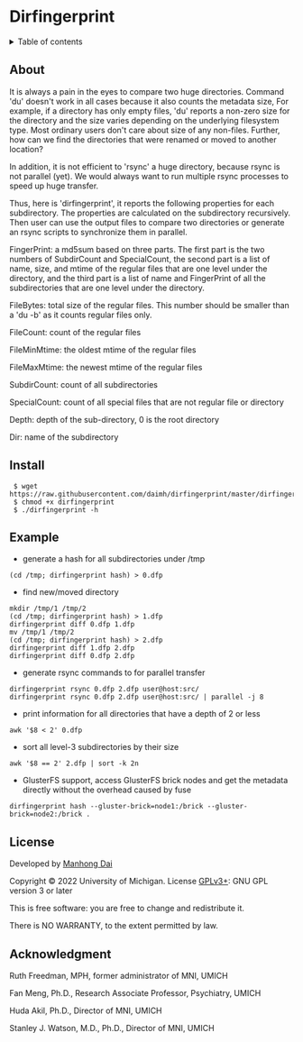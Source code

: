 # Dirfingerprint

<details>
<summary>Table of contents</summary>
<ol>
    <li><a href='#about'>About</a></li>
    <li><a href='#install'>Install</a></li>
    <li><a href='#example'>Example</a></li>
    <li><a href='#license'>License</a></li>
    <li><a href='#acknowledgment'>Acknowledgment</a></li>
<ol>
</details>

## About
It is always a pain in the eyes to compare two huge directories. Command 'du' doesn't work in all cases because it also counts the metadata size, For example, if a directory has only empty files, 'du' reports a non-zero size for the directory and the size varies depending on the underlying filesystem type. Most ordinary users don't care about size of any non-files. Further, how can we find the directories that were renamed or moved to another location?

In addition, it is not efficient to 'rsync' a huge directory, because rsync is not parallel (yet). We would always want to run multiple rsync processes to speed up huge transfer.

Thus, here is 'dirfingerprint', it reports the following properties for each subdirectory. The properties are calculated on the subdirectory recursively. Then user can use the output files to compare two directories or generate an rsync scripts to synchronize them in parallel.

FingerPrint:	a md5sum based on three parts. The first part is the two numbers of SubdirCount and SpecialCount, the second part is a list of name, size, and mtime of the regular files that are one level under the directory, and the third part is a list of name and FingerPrint of all the subdirectories that are one level under the directory.

FileBytes:	total size of the regular files. This number should be smaller than a 'du -b' as it counts regular files only.

FileCount:	count of the regular files

FileMinMtime:	the oldest mtime of the regular files

FileMaxMtime:	the newest mtime of the regular files

SubdirCount:	count of all subdirectories

SpecialCount:	count of all special files that are not regular file or directory

Depth:	depth of the sub-directory, 0 is the root directory

Dir:	name of the subdirectory

## Install
```
 $ wget https://raw.githubusercontent.com/daimh/dirfingerprint/master/dirfingerprint
 $ chmod +x dirfingerprint
 $ ./dirfingerprint -h
```
## Example
* generate a hash for all subdirectories under /tmp
```
(cd /tmp; dirfingerprint hash) > 0.dfp
```
* find new/moved directory
```
mkdir /tmp/1 /tmp/2
(cd /tmp; dirfingerprint hash) > 1.dfp
dirfingerprint diff 0.dfp 1.dfp
mv /tmp/1 /tmp/2
(cd /tmp; dirfingerprint hash) > 2.dfp
dirfingerprint diff 1.dfp 2.dfp
dirfingerprint diff 0.dfp 2.dfp
```
* generate rsync commands to for parallel transfer
```
dirfingerprint rsync 0.dfp 2.dfp user@host:src/ 
dirfingerprint rsync 0.dfp 2.dfp user@host:src/ | parallel -j 8
```
* print information for all directories that have a depth of 2 or less
```
awk '$8 < 2' 0.dfp
```
* sort all level-3 subdirectories by their size
```
awk '$8 == 2' 2.dfp | sort -k 2n
```
* GlusterFS support, access GlusterFS brick nodes and get the metadata directly without the overhead caused by fuse

```
dirfingerprint hash --gluster-brick=node1:/brick --gluster-brick=node2:/brick .
```

## License

Developed by [Manhong Dai](mailto:daimh@umich.edu)

Copyright © 2022 University of Michigan. License [GPLv3+](https://gnu.org/licenses/gpl.html): GNU GPL version 3 or later 

This is free software: you are free to change and redistribute it.

There is NO WARRANTY, to the extent permitted by law.

## Acknowledgment

Ruth Freedman, MPH, former administrator of MNI, UMICH

Fan Meng, Ph.D., Research Associate Professor, Psychiatry, UMICH

Huda Akil, Ph.D., Director of MNI, UMICH

Stanley J. Watson, M.D., Ph.D., Director of MNI, UMICH
